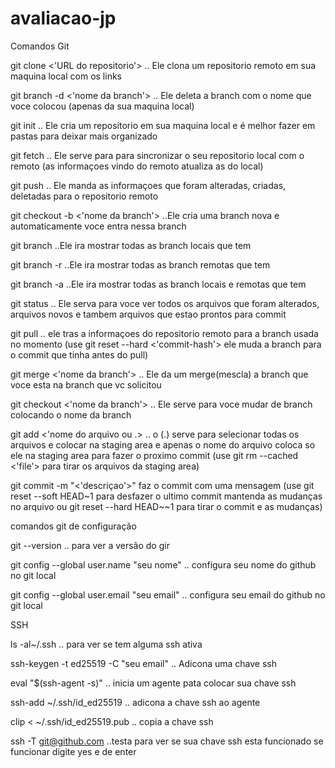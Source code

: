 # avaliacao-jp

Comandos Git
 
git clone <'URL do repositorio'> .. Ele clona um repositorio remoto em sua maquina local com os links

git branch -d <'nome da branch'> .. Ele deleta a branch com o nome que voce colocou (apenas da sua maquina local)

git init .. Ele cria um repositorio em sua maquina local e é melhor fazer em pastas para deixar mais organizado

git fetch .. Ele serve para para sincronizar o seu repositorio local com o remoto (as informaçoes vindo do remoto atualiza as do local)

git push .. Ele manda as informaçoes que foram alteradas, criadas, deletadas para o repositorio remoto 

git checkout -b <'nome da branch'> ..Ele cria uma branch nova e automaticamente voce entra nessa branch

git branch ..Ele ira mostrar todas as branch locais que tem

git branch -r ..Ele ira mostrar todas as branch remotas que tem

git branch -a ..Ele ira mostrar todas as branch locais e remotas que tem

git status .. Ele serva para voce ver todos os arquivos que foram alterados, arquivos novos e tambem arquivos que estao prontos para commit

git pull .. ele tras a informaçoes do repositorio remoto para a branch usada no momento (use git reset --hard <'commit-hash'> ele muda a branch para o commit que tinha antes do pull)

git merge <'nome da branch'> .. Ele da um merge(mescla) a branch que voce esta na branch que vc solicitou

git checkout <'nome da branch'> .. Ele serve para voce mudar de branch colocando o nome da branch

git add <'nome do arquivo ou .> .. o (.) serve para selecionar todas os arquivos e colocar na staging area e apenas o nome do arquivo coloca so ele na staging area para fazer o proximo commit (use git rm --cached <'file'> para tirar os arquivos da staging area)

git commit -m "<'descriçao'>" faz o commit com uma mensagem (use git reset --soft HEAD~1 para desfazer o ultimo commit mantenda as mudanças no arquivo ou git reset --hard HEAD~~1 para tirar o commit e as mudanças)

comandos git de configuração

git --version .. para ver a versão do gir

git config --global user.name "seu nome" .. configura seu nome do github no git local

git config --global user.email "seu email" .. configura seu email do github no git local

SSH

ls -al~/.ssh .. para ver se tem alguma ssh ativa

ssh-keygen -t ed25519 -C "seu email" .. Adicona uma chave ssh

eval "$(ssh-agent -s)" .. inicia um agente pata colocar sua  chave ssh

ssh-add ~/.ssh/id_ed25519 .. adicona a chave ssh ao agente

clip < ~/.ssh/id_ed25519.pub .. copia a chave ssh 

ssh -T git@github.com ..testa para ver se sua chave ssh esta funcionado se funcionar digite yes e de enter